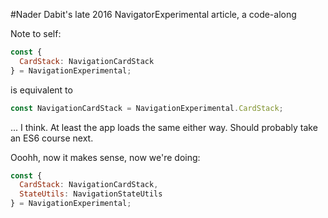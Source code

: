 #Nader Dabit's late 2016 NavigatorExperimental article, a code-along

Note to self:
```javascript
const {
  CardStack: NavigationCardStack
} = NavigationExperimental;
```
is equivalent to
```javascript
const NavigationCardStack = NavigationExperimental.CardStack;
```
... I think. At least the app loads the same either way. Should probably take an ES6 course next.

Ooohh, now it makes sense, now we're doing:
```javascript
const {
  CardStack: NavigationCardStack,
  StateUtils: NavigationStateUtils
} = NavigationExperimental;
```
